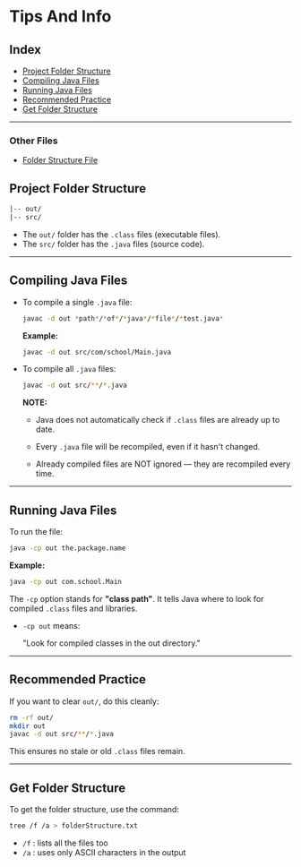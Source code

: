 # Tips And Info

## Index

- [Project Folder Structure](#project-folder-structure)
- [Compiling Java Files](#compiling-java-files)
- [Running Java Files](#running-java-files)
- [Recommended Practice](#recommended-practice)
- [Get Folder Structure](#get-folder-structure)

---

### Other Files

- [Folder Structure File](folderStructure.txt)

## Project Folder Structure

```txt
|-- out/
|-- src/
```

- The `out/` folder has the `.class` files (executable files).
- The `src/` folder has the `.java` files (source code).

---

## Compiling Java Files

- To compile a single `.java` file:

  ```sh
  javac -d out *path*/*of*/*java*/*file*/*test.java*
  ```

  **Example:**

  ```sh
  javac -d out src/com/school/Main.java
  ```

- To compile all `.java` files:

  ```sh
  javac -d out src/**/*.java
  ```

  **NOTE:**

  - Java does not automatically check if `.class` files are already up to date.

  - Every `.java` file will be recompiled, even if it hasn't changed.

  - Already compiled files are NOT ignored — they are recompiled every time.

---

## Running Java Files

To run the file:

```sh
java -cp out the.package.name
```

**Example:**

```sh
java -cp out com.school.Main
```

The `-cp` option stands for **"class path"**. It tells Java where to look for compiled `.class` files and libraries.

- `-cp out` means:

  "Look for compiled classes in the out directory."

---

## Recommended Practice

If you want to clear `out/`, do this cleanly:

```sh
rm -rf out/
mkdir out
javac -d out src/**/*.java
```

This ensures no stale or old `.class` files remain.

---

## Get Folder Structure

To get the folder structure, use the command:

```sh
tree /f /a > folderStructure.txt
```

- `/f` : lists all the files too
- `/a` : uses only ASCII characters in the output
